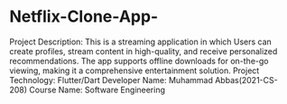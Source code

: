# Netflix-Clone-App-
Project Description: This is a streaming application in which Users can create profiles, stream content in high-quality, and receive personalized recommendations. The app supports offline downloads for on-the-go viewing, making it a comprehensive entertainment solution. 
Project Technology: Flutter/Dart
Developer Name: Muhammad Abbas(2021-CS-208)
Course Name: Software Engineering
